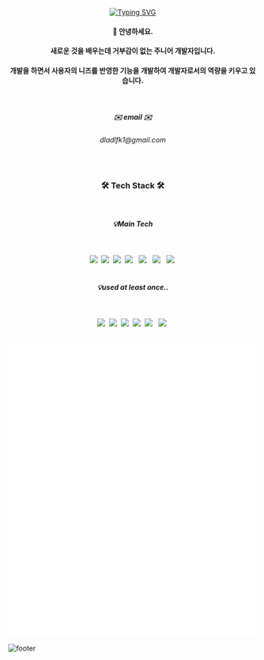 <div align=center> 

[![Typing SVG](https://readme-typing-svg.demolab.com?font=Fira+Code&weight=500&size=40&duration=3000&pause=1000&center=true&vCenter=true&multiline=true&width=500&height=120&lines=Welcomt+to+my+github;nice+to+meet+you)](https://git.io/typing-svg)
</div>
<h4 align="center">💪 안녕하세요.</h4>
<h4 align="center">새로운 것을 배우는데 거부감이 없는 주니어 개발자입니다.</h4>
<h4 align="center"> 개발을 하면서 사용자의 니즈를 반영한 기능을 개발하여 개발자로서의 역량을 키우고 있습니다.</h4>
</br>
<h5 align="center">✉️ email ✉️</h5>
<h6 align="center">dladlfk1@gmail.com</h6>
</br>
<h3 align="center"><b>🛠 Tech Stack 🛠</b></h3>
</br>
<h5 align="center"><b>💡Main Tech </b></h5>
</br>
<p align="center">
<img src="https://img.shields.io/badge/styled-components-D26F8E?style=plastic-square&logo=Styled-components&logoColor=e6a070"/></a>&nbsp
<img src="https://img.shields.io/badge/Javascript-yellow?style=plastic-square&logo=Javascript&logoColor=white"/></a>&nbsp 
<img src="https://img.shields.io/badge/HTML-E34F26?style=plastic-square&logo=Html5&logoColor=white"/></a>&nbsp 
<img src="https://img.shields.io/badge/Recoil-FA4454?style=plastic-square&logo=Recoil&logoColor=white"/></a> &nbsp
<img src="https://img.shields.io/badge/CSS3-1572B6?style=plastic-square&logo=CSS3&logoColor=white"/></a> &nbsp
<img src="https://img.shields.io/badge/React-19B6E7?style=plastic-square&logo=React&logoColor=white"/></a> &nbsp
<img src="https://img.shields.io/badge/Typescript-blue?style=plastic-square&logo=Typescript&logoColor=white"/></a>&nbsp 

</br>
</br>
<h5 align="center"><b>💡used at least once.. </b></h5>
</br>
<p align="center">
<img src="https://img.shields.io/badge/Node.js-339933?style=plastic-square&logo=Node.js&logoColor=white"/></a>&nbsp 
<img src="https://img.shields.io/badge/Netlify-00C7B7?style=plastic-square&logo=Netlify&logoColor=e6a070"/></a>&nbsp
<img src="https://img.shields.io/badge/Heroku-430098?style=plastic-square&logo=Heroku&logoColor=white"/></a>&nbsp
<img src="https://img.shields.io/badge/Express-000000?style=plastic-square&logo=Express&logoColor=white"/></a>&nbsp 
<img src="https://img.shields.io/badge/Redux-764ABC?style=plastic-square&logo=Redux&logoColor=white"/></a> &nbsp
<img src="https://img.shields.io/badge/MongoDB-47A248?style=plastic-square&logo=MongoDB&logoColor=white"/></a>&nbsp 
</br>
</br>
<div align="center">

[![Anurag's GitHub stats](https://github.com/limyira/github-stats-transparent/blob/output/generated/overview.svg?username=limyira)](https://github.com/limyira)
![Top Langs](https://github.com/limyira/github-stats-transparent/blob/output/generated/languages.svg?username=limyira&layout=compact)
</div>
  


![footer](https://capsule-render.vercel.app/api?type=waving&color=auto&height=100&section=footer&width=200)

